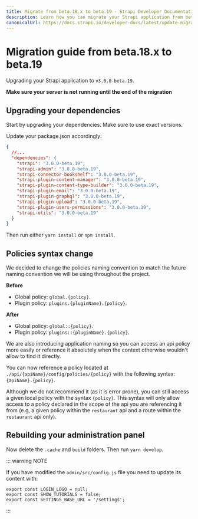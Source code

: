 ```yaml
---
title: Migrate from beta.18.x to beta.19 - Strapi Developer Documentation
description: Learn how you can migrate your Strapi application from beta.18.x to beta.19.
canonicalUrl: https://docs.strapi.io/developer-docs/latest/update-migration-guides/migration-guides/migration-guide-beta.18-to-beta.19.html
---
```


# Migration guide from beta.18.x to beta.19

Upgrading your Strapi application to `v3.0.0-beta.19`.

**Make sure your server is not running until the end of the migration**

## Upgrading your dependencies

Start by upgrading your dependencies. Make sure to use exact versions.

Update your package.json accordingly:

```json
{
  //...
  "dependencies": {
    "strapi": "3.0.0-beta.19",
    "strapi-admin": "3.0.0-beta.19",
    "strapi-connector-bookshelf": "3.0.0-beta.19",
    "strapi-plugin-content-manager": "3.0.0-beta.19",
    "strapi-plugin-content-type-builder": "3.0.0-beta.19",
    "strapi-plugin-email": "3.0.0-beta.19",
    "strapi-plugin-graphql": "3.0.0-beta.19",
    "strapi-plugin-upload": "3.0.0-beta.19",
    "strapi-plugin-users-permissions": "3.0.0-beta.19",
    "strapi-utils": "3.0.0-beta.19"
  }
}
```

Then run either `yarn install` or `npm install`.

## Policies syntax change

We decided to change the policies naming convention to match the future naming convention we will be using throughout the project.

**Before**

- Global policy: `global.{policy}`.
- Plugin policy: `plugins.{pluginName}.{policy}`.

**After**

- Global policy: `global::{policy}`.
- Plugin policy: `plugins::{pluginName}.{policy}`.

We are also introducing application naming so you can access an api policy more easily or reference it absolutely when the context otherwise wouldn't allow to find it directly.

You can now reference a policy located at `./api/{apiName}/config/policies/{policy}` with the following syntax: `{apiName}.{policy}`.

Although we do not recommend it (as it is error prone), you can still access a given local policy with the syntax `{policy}`. This syntax will only allow access to a policy declared in the scope of the api you are referencing it from (e.g, a given policy within the `restaurant` api and a route within the `restaurant` api only).

## Rebuilding your administration panel

Now delete the `.cache` and `build` folders. Then run `yarn develop`.

::: warning NOTE

If you have modified the `admin/src/config.js` file you need to update its content with:

```
export const LOGIN_LOGO = null;
export const SHOW_TUTORIALS = false;
export const SETTINGS_BASE_URL = '/settings';
```

:::
